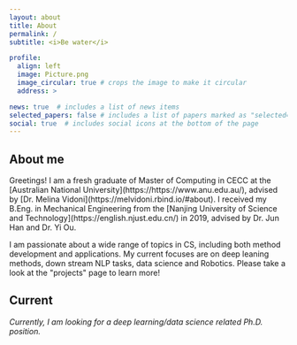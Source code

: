 ```yaml
---
layout: about
title: About
permalink: /
subtitle: <i>Be water</i>

profile:
  align: left
  image: Picture.png
  image_circular: true # crops the image to make it circular
  address: >

news: true  # includes a list of news items
selected_papers: false # includes a list of papers marked as "selected={true}"
social: true  # includes social icons at the bottom of the page
---
```


<h2 style="font-weight: bolder">About me</h2>
Greetings! I am a fresh graduate of Master of Computing in CECC at the [Australian National University](https://https://www.anu.edu.au/), advised by [Dr. Melina Vidoni](https://melvidoni.rbind.io/#about). I received my B.Eng. in Mechanical Engineering from the [Nanjing University of Science and Technology](https://english.njust.edu.cn/) in 2019, advised by Dr. Jun Han and Dr. Yi Ou. 


I am passionate about a wide range of topics in CS, including both method development and applications. My current focuses are on deep leaning methods, down stream NLP tasks, data science and Robotics. Please take a look at the "projects" page to learn more!

<h2 style="font-weight: bolder">Current</h2>
<i>Currently, I am looking for a deep learning/data science related Ph.D. position<i>.


<!-- - Statistical ensemble representation of dynamic clusters and restructuring surfaces in catalytic conditions.
- Development of global optimizers with grand canonical and multi-objective functionality for structure search of crystals, clusters, and surfaces.
- Realistic modeling of electrocatalytic interface to understand the roles of pH, electrode potential, solvation, and electrolyte additives.
- Direct and inverse design of functional molecules and materials for CO$_2$ capture and electroreduction. -->



<!-- Write your biography here. Tell the world about yourself. Link to your favorite [subreddit](http://reddit.com). You can put a picture in, too. The code is already in, just name your picture `prof_pic.jpg` and put it in the `img/` folder.

Put your address / P.O. box / other info right below your picture. You can also disable any these elements by editing `profile` property of the YAML header of your `_pages/about.md`. Edit `_bibliography/papers.bib` and Jekyll will render your [publications page](/al-folio/publications/) automatically.

Link to your social media connections, too. This theme is set up to use [Font Awesome icons](http://fortawesome.github.io/Font-Awesome/) and [Academicons](https://jpswalsh.github.io/academicons/), like the ones below. Add your Facebook, Twitter, LinkedIn, Google Scholar, or just disable all of them. -->
